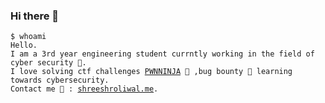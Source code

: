 ### Hi there 👋

<!--
**shreesh1/shreesh1** is a ✨ _special_ ✨ repository because its `README.md` (this file) appears on your GitHub profile.

Here are some ideas to get you started:

- 🔭 I’m currently working on ...
- 🌱 I’m currently learning ...
- 👯 I’m looking to collaborate on ...
- 🤔 I’m looking for help with ...
- 💬 Ask me about ...
- 📫 How to reach me: ...
- 😄 Pronouns: ...
- ⚡ Fun fact: ...
-->
<html>
<pre>
<code class="language-bash">$ whoami
Hello.  
I am a 3rd year engineering student currntly working in the field of cyber security 🧮</a>.  
I love solving ctf challenges <a href="https://ctftime.org/user/59915">PWNNINJA</a> 🧩 ,bug bounty 👾 learning towards cybersecurity.
Contact me 📧 : <a href="http://thepwning.ninja">shreeshroliwal.me</a>. </code>
</pre>
</html>
